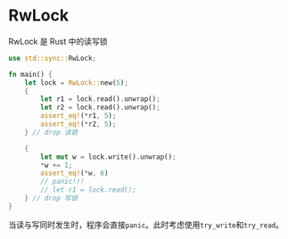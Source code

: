 # RwLock

RwLock 是 Rust 中的读写锁

```rust
use std::sync::RwLock;

fn main() {
    let lock = RwLock::new(5);
    {
        let r1 = lock.read().unwrap();
        let r2 = lock.read().unwrap();
        assert_eq!(*r1, 5);
        assert_eq!(*r2, 5);
    } // drop 读锁

    {
        let mut w = lock.write().unwrap();
        *w += 1;
        assert_eq!(*w, 6)
        // panic!!!
        // let r1 = lock.read();
    } // drop 写锁
}
```

当读与写同时发生时，程序会直接`panic`。此时考虑使用`try_write`和`try_read`。


